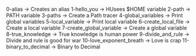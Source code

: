 0-alias -> Creates an alias
1-hello_you -> HUsees $HOME variable
2-path -> PATH variable
3-paths -> Create a Path tracer
4-global_variables -> Print global variables
5-local_variable -> Print local variable
6-create_local_file -> Create a local variable
7-create_global_variable -> Create a global variable
8-true_knowledge -> True knowledge is human power
9-divide_and_rule -> Divide and rule is good for war
10-love_exponent_breath -> Love is crap
11-binary_to_decimal -> Binary to Decimal



